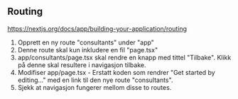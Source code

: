 ## Routing
https://nextjs.org/docs/app/building-your-application/routing

1. Opprett en ny route "consultants" under "app"
2. Denne route skal kun inkludere en fil "page.tsx"
3. app/consultants/page.tsx skal rendre en knapp med tittel "Tilbake". Klikk på denne skal resultere i navigasjon tilbake.
4. Modifiser app/page.tsx - Erstatt koden som rendrer "Get started by editing..." med en link til den nye route "consultants".
5. Sjekk at navigasjon fungerer mellom disse to routes. 